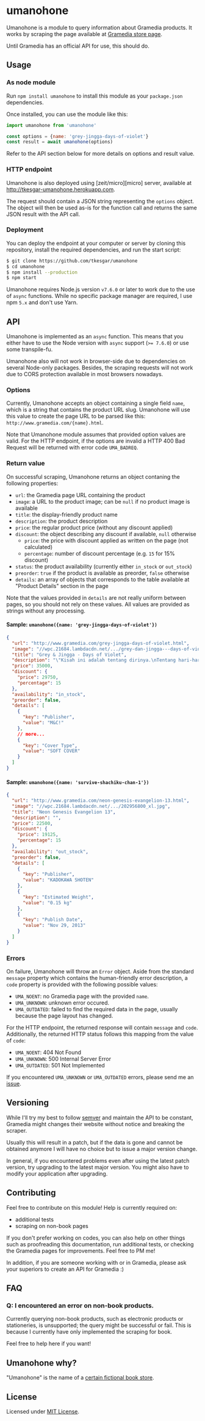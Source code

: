 # umanohone

Umanohone is a module to query information about Gramedia products. It works by scraping the page available at [Gramedia store page][gramedia].

Until Gramedia has an official API for use, this should do.

## Usage

### As node module

Run `npm install umanohone` to install this module as your `package.json` dependencies.

Once installed, you can use the module like this:

```js
import umanohone from 'umanohone'

const options = {name: 'grey-jingga-days-of-violet'}
const result = await umanohone(options)
```

Refer to the API section below for more details on options and result value.

### HTTP endpoint

Umanohone is also deployed using [zeit/micro][micro] server, available at http://tkesgar-umanohone.herokuapp.com.

The request should contain a JSON string representing the `options` object. The object will then be used as-is for the function call and returns the same JSON result with the API call.

### Deployment

You can deploy the endpoint at your computer or server by cloning this repository, install the required dependencies, and run the start script:

```bash
$ git clone https://github.com/tkesgar/umanohone
$ cd umanohone
$ npm install --production
$ npm start
```

Umanohone requires Node.js version `v7.6.0` or later to work due to the use of `async` functions. While no specific package manager are required, I use npm `5.x` and don't use Yarn.

## API

Umanohone is implemented as an `async` function. This means that you either have to use the Node version with `async` support (`>= 7.6.0`) or use some transpile-fu.

Umanohone also will not work in browser-side due to dependencies on several Node-only packages. Besides, the scraping requests will not work due to CORS protection available in most browsers nowadays.

### Options

Currently, Umanohone accepts an object containing a single field `name`, which is a string that contains the product URL slug. Umanohone will use this value to create the page URL to be parsed like this: `http://www.gramedia.com/{name}.html`.

Note that Umanohone module assumes that provided option values are valid. For the HTTP endpoint, if the options are invalid a HTTP 400 Bad Request will be returned with error code `UMA_BADREQ`.

### Return value

On successful scraping, Umanohone returns an object contaning the following properties:

- `url`: the Gramedia page URL containing the product
- `image`: a URL to the product image; can be `null` if no product image is available
- `title`: the display-friendly product name
- `description`: the product description
- `price`: the regular product price (without any discount applied)
- `discount`: the object describing any discount if available, `null` otherwise
  - `price`: the price with discount applied as written on the page (not calculated)
  - `percentage`: number of discount percentage (e.g. `15` for 15% discount)
- `status`: the product availability (currently either `in_stock` or `out_stock`)
- `preorder`: `true` if the product is available as preorder, `false` otherwise
- `details`: an array of objects that corresponds to the table available at "Product Details" section in the page

Note that the values provided in `details` are not really uniform between pages, so you should not rely on these values. All values are provided as strings without any processing.

#### Sample: `umanohone({name: 'grey-jingga-days-of-violet'})`

```json
{
  "url": "http://www.gramedia.com/grey-jingga-days-of-violet.html",
  "image": "//wpc.21684.lambdacdn.net/.../grey-dan-jingga---days-of-violet.jpg",
  "title": "Grey & Jingga - Days of Violet",
  "description": "\"Kisah ini adalah tentang dirinya.\nTentang hari-harinya ... dengan keceriaan.\"",
  "price": 35000,
  "discount": {
    "price": 29750,
    "percentage": 15
  },
  "availability": "in_stock",
  "preorder": false,
  "details": [
    {
      "key": "Publisher",
      "value": "M&C!"
    },
    // more...
    {
      "key": "Cover Type",
      "value": "SOFT COVER"
    }
  ]
}
```

#### Sample: `umanohone({name: 'survive-shachiku-chan-1'})`

```json
{
  "url": "http://www.gramedia.com/neon-genesis-evangelion-13.html",
  "image": "//wpc.21684.lambdacdn.net/.../202956800_xl.jpg",
  "title": "Neon Genesis Evangelion 13",
  "description": "",
  "price": 22500,
  "discount": {
    "price": 19125,
    "percentage": 15
  },
  "availability": "out_stock",
  "preorder": false,
  "details": [
    {
      "key": "Publisher",
      "value": "KADOKAWA SHOTEN"
    },
    {
      "key": "Estimated Weight",
      "value": "0.15 kg"
    },
    {
      "key": "Publish Date",
      "value": "Nov 29, 2013"
    }
  ]
}
```

### Errors

On failure, Umanohone will throw an `Error` object. Aside from the standard `message` property which contains the human-friendly error description, a `code` property is provided with the following possible values:

- `UMA_NOENT`: no Gramedia page with the provided `name`.
- `UMA_UNKNOWN`: unknown error occured.
- `UMA_OUTDATED`: failed to find the required data in the page, usually because the page layout has changed.

For the HTTP endpoint, the returned response will contain `message` and `code`. Additionally, the returned HTTP status follows this mapping from the value of `code`:

- `UMA_NOENT`: 404 Not Found
- `UMA_UNKNOWN`: 500 Internal Server Error
- `UMA_OUTDATED`: 501 Not Implemented

If you encountered `UMA_UNKNOWN` or `UMA_OUTDATED` errors, please send me an [issue][issue].

## Versioning

While I'll try my best to follow [semver][semver] and maintain the API to be constant, Gramedia might changes their website without notice and breaking the scraper.

Usually this will result in a patch, but if the data is gone and cannot be obtained anymore I will have no choice but to issue a major version change.

In general, if you encountered problems even after using the latest patch version, try upgrading to the latest major version. You might also have to modify your application after upgrading.

## Contributing

Feel free to contribute on this module! Help is currently required on:

- additional tests
- scraping on non-book pages

If you don't prefer working on codes, you can also help on other things such as proofreading this documentation, run additional tests, or checking the Gramedia pages for improvements. Feel free to PM me!

In addition, if you are someone working with or in Gramedia, please ask your superiors to create an API for Gramedia :)

## FAQ

### Q: I encountered an error on non-book products.

Currently querying non-book products, such as electronic products or stationeries, is unsupported; the query might be successful or fail. This is because I currently have only implemented the scraping for book.

Feel free to help here if you want!

## Umanohone why?

"Umanohone" is the name of a [certain fictional book store][denkigai].

## License

Licensed under [MIT License][license].

[denkigai]: https://myanimelist.net/anime/24031/Denki-gai_no_Honya-san
[deploy]: https://tkesgar-umanohone.herokuapp.com
[gramedia]: http://www.gramedia.com/
[heroku-sleep]: https://devcenter.heroku.com/articles/free-dyno-hours#dyno-sleeping
[issue]: https://github.com/tkesgar/umanohone/issues
[license]: https://github.com/tkesgar/umanohone/blob/master/LICENSE
[semver]: http://semver.org/
